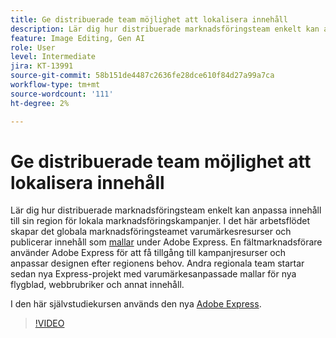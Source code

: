 ```yaml
---
title: Ge distribuerade team möjlighet att lokalisera innehåll
description: Lär dig hur distribuerade marknadsföringsteam enkelt kan anpassa innehåll till sin region för lokala marknadsföringskampanjer
feature: Image Editing, Gen AI
role: User
level: Intermediate
jira: KT-13991
source-git-commit: 58b151de4487c2636fe28dce610f84d27a99a7ca
workflow-type: tm+mt
source-wordcount: '111'
ht-degree: 2%

---
```


# Ge distribuerade team möjlighet att lokalisera innehåll

Lär dig hur distribuerade marknadsföringsteam enkelt kan anpassa innehåll till sin region för lokala marknadsföringskampanjer. I det här arbetsflödet skapar det globala marknadsföringsteamet varumärkesresurser och publicerar innehåll som [mallar](create-templates.md) under Adobe Express. En fältmarknadsförare använder Adobe Express för att få tillgång till kampanjresurser och anpassar designen efter regionens behov. Andra regionala team startar sedan nya Express-projekt med varumärkesanpassade mallar för nya flygblad, webbrubriker och annat innehåll.

I den här självstudiekursen används den nya [Adobe Express](https://www.adobe.com/express/).

>[!VIDEO](https://video.tv.adobe.com/v/3424391?quality=12&learn=on&hidetitle=true)
